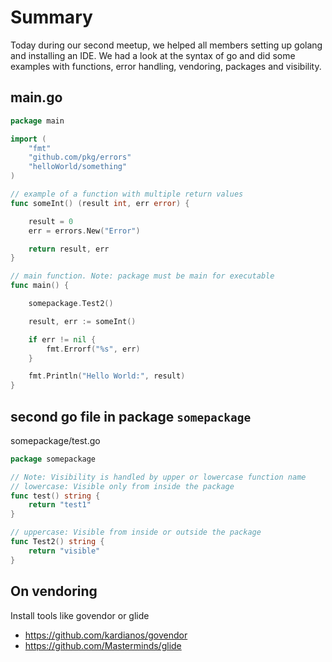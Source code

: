 # Summary
Today during our second meetup, we helped all members setting up golang and installing an IDE. We had a look at the syntax of go and did some examples with functions, error handling, vendoring, packages and visibility.

## main.go

```go
package main

import (
	"fmt"
	"github.com/pkg/errors"
	"helloWorld/something"
)

// example of a function with multiple return values
func someInt() (result int, err error) {

	result = 0
	err = errors.New("Error")

	return result, err
}

// main function. Note: package must be main for executable
func main() {

	somepackage.Test2()

	result, err := someInt()

	if err != nil {
		fmt.Errorf("%s", err)
	}

	fmt.Println("Hello World:", result)
}

```

## second go file in package `somepackage`
somepackage/test.go

```go
package somepackage

// Note: Visibility is handled by upper or lowercase function name
// lowercase: Visible only from inside the package
func test() string {
	return "test1"
}

// uppercase: Visible from inside or outside the package
func Test2() string {
	return "visible"
}
```

## On vendoring
Install tools like govendor or glide
- https://github.com/kardianos/govendor
- https://github.com/Masterminds/glide
